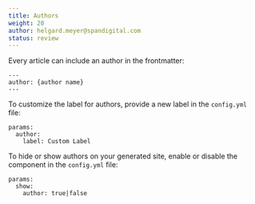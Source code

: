 ```yaml
---
title: Authors
weight: 20
author: helgard.meyer@spandigital.com
status: review
---
```


Every article can include an author in the frontmatter:

```
---
author: {author name}
---
```

To customize the label for authors, provide a new label in the `config.yml` file:

```
params:
  author:
    label: Custom Label
```

To hide or show authors on your generated site, enable or disable the component in the `config.yml` file:

```
params:
  show:
    author: true|false
```